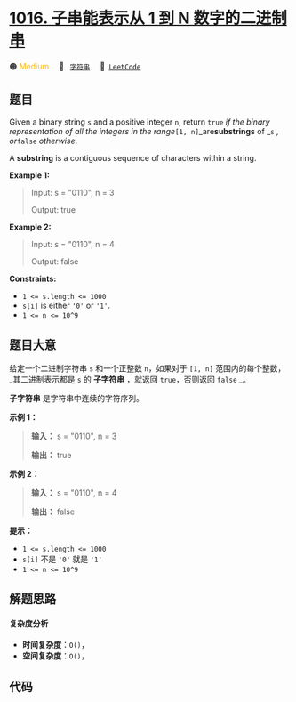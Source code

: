 # [1016. 子串能表示从 1 到 N 数字的二进制串](https://leetcode.com/problems/binary-string-with-substrings-representing-1-to-n)

🟠 <font color=#ffb800>Medium</font>&emsp; 🔖&ensp; [`字符串`](/tag/string.md)&emsp; 🔗&ensp;[`LeetCode`](https://leetcode.com/problems/binary-string-with-substrings-representing-1-to-n)

## 题目

Given a binary string `s` and a positive integer `n`, return `true` _if the
binary representation of all the integers in the range_`[1,
n]`_are**substrings** of _`s` _, or_`false` _otherwise_.

A **substring** is a contiguous sequence of characters within a string.



**Example 1:**

> Input: s = "0110", n = 3
> 
> Output: true

**Example 2:**

> Input: s = "0110", n = 4
> 
> Output: false

**Constraints:**

  * `1 <= s.length <= 1000`
  * `s[i]` is either `'0'` or `'1'`.
  * `1 <= n <= 10^9`


## 题目大意

给定一个二进制字符串 `s` 和一个正整数 `n`，如果对于 `[1, n]` 范围内的每个整数， _其二进制表示都是  `s` 的 **子字符串**
，就返回 `true`，否则返回 `false` _。

**子字符串**  是字符串中连续的字符序列。



**示例 1：**

> 
> 
> 
> 
> 
> **输入：** s = "0110", n = 3
> 
> **输出：** true
> 
> 

**示例 2：**

> 
> 
> 
> 
> 
> **输入：** s = "0110", n = 4
> 
> **输出：** false
> 
> 



**提示：**

  * `1 <= s.length <= 1000`
  * `s[i]` 不是 `'0'` 就是 `'1'`
  * `1 <= n <= 10^9`


## 解题思路

#### 复杂度分析

- **时间复杂度**：`O()`，
- **空间复杂度**：`O()`，

## 代码

```javascript

```